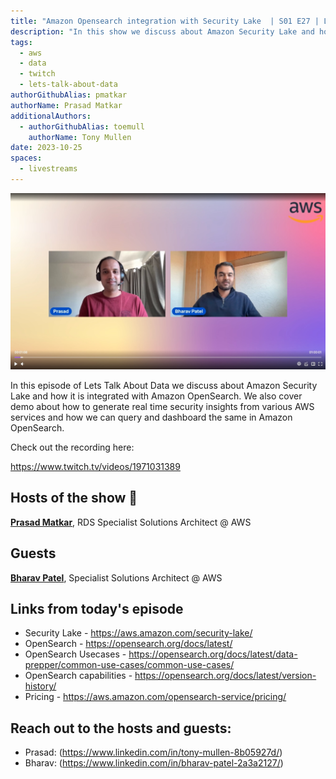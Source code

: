 ```yaml
---
title: "Amazon Opensearch integration with Security Lake  | S01 E27 | Lets Talk About Data Show"
description: "In this show we discuss about Amazon Security Lake and how it is integrated with Amazon OpenSearch. We also cover demo about how to generate real time security insights from various AWS services and how we can query and dashboard the same in Amazon OpenSearch."
tags:
  - aws
  - data
  - twitch
  - lets-talk-about-data
authorGithubAlias: pmatkar
authorName: Prasad Matkar
additionalAuthors:
  - authorGithubAlias: toemull
    authorName: Tony Mullen
date: 2023-10-25
spaces:
  - livestreams
---
```


![Screenshot from the stream or an image related to the topic](images/show27.jpg)

In this episode of Lets Talk About Data we discuss about Amazon Security Lake and how it is integrated with Amazon OpenSearch. We also cover demo about how to generate real time security insights from various AWS services and how we can query and dashboard the same in Amazon OpenSearch.

Check out the recording here:

https://www.twitch.tv/videos/1971031389


## Hosts of the show 🎤

[**Prasad Matkar**](https://www.linkedin.com/in/prasad-matkar-37063715/), RDS Specialist Solutions Architect @ AWS

## Guests

[**Bharav Patel**](https://www.linkedin.com/in/bharav-patel-2a3a2127/), Specialist Solutions Architect @ AWS

## Links from today's episode

* Security Lake - https://aws.amazon.com/security-lake/
* OpenSearch - https://opensearch.org/docs/latest/
* OpenSearch Usecases - https://opensearch.org/docs/latest/data-prepper/common-use-cases/common-use-cases/
* OpenSearch capabilities - https://opensearch.org/docs/latest/version-history/
* Pricing - https://aws.amazon.com/opensearch-service/pricing/

## Reach out to the hosts and guests:

- Prasad: (https://www.linkedin.com/in/tony-mullen-8b05927d/)
- Bharav: (https://www.linkedin.com/in/bharav-patel-2a3a2127/)
